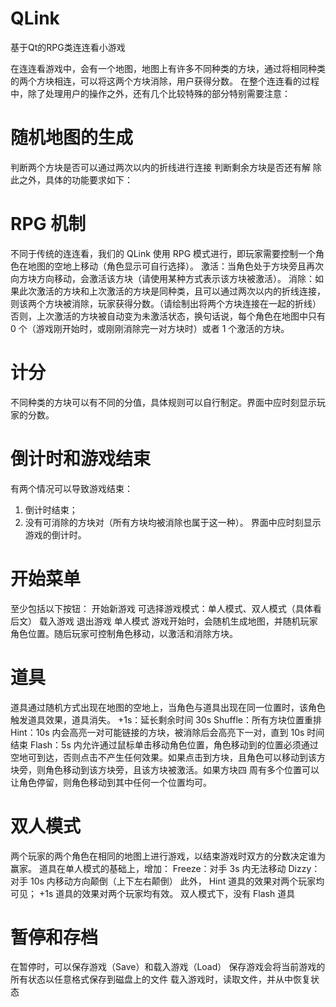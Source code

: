 # QLink
基于Qt的RPG类连连看小游戏

在连连看游戏中，会有⼀个地图，地图上有许多不同种类的⽅块，通过将相同种类的两个⽅块相连，可以将这两个⽅块消除，⽤户获得分数。
在整个连连看的过程中，除了处理⽤户的操作之外，还有⼏个⽐较特殊的部分特别需要注意：
# 随机地图的⽣成
判断两个⽅块是否可以通过两次以内的折线进⾏连接
判断剩余⽅块是否还有解
除此之外，具体的功能要求如下：
# RPG 机制 
不同于传统的连连看，我们的 QLink 使⽤ RPG 模式进⾏，即玩家需要控制⼀个⻆⾊在地图的空地上移动（⻆⾊显示可⾃⾏选择）。
激活：当⻆⾊处于⽅块旁且再次向⽅块⽅向移动，会激活该⽅块（请使⽤某种⽅式表示该⽅块被激活）。
消除：如果此次激活的⽅块和上次激活的⽅块是同种类，且可以通过两次以内的折线连接，则该两个⽅块被消除，玩家获得分数。（请绘制出将两个⽅块连接在⼀起的折线） 否则，上次激活的⽅块被⾃动变为未激活状态，换句话说，每个⻆⾊在地图中只有 0 个（游戏刚开始时，或刚刚消除完⼀对⽅块时）或者 1 个激活的方块。
# 计分 
不同种类的⽅块可以有不同的分值，具体规则可以⾃⾏制定。界⾯中应时刻显示玩家的分数。
# 倒计时和游戏结束 
有两个情况可以导致游戏结束：
1. 倒计时结束；
2. 没有可消除的⽅块对（所有⽅块均被消除也属于这⼀种）。
界⾯中应时刻显示游戏的倒计时。
# 开始菜单 
⾄少包括以下按钮：
开始新游戏
可选择游戏模式：单⼈模式、双⼈模式（具体看后⽂）
载⼊游戏
退出游戏
单⼈模式 
游戏开始时，会随机⽣成地图，并随机玩家⻆⾊位置。随后玩家可控制⻆⾊移动，以激活和消除⽅块。
# 道具 
道具通过随机⽅式出现在地图的空地上，当⻆⾊与道具出现在同⼀位置时，该⻆⾊触发道具效果，道具消失。
+1s：延⻓剩余时间 30s
 Shuffle：所有⽅块位置重排
Hint：10s 内会⾼亮⼀对可能链接的⽅块，被消除后会⾼亮下⼀对，直到 10s 时间结束
Flash：5s 内允许通过⿏标单击移动⻆⾊位置，⻆⾊移动到的位置必须通过空地可到达，否则点击不产⽣任何效果。如果点击到⽅块，且⻆⾊可以移动到该⽅块旁，则⻆⾊移动到该⽅块旁，且该⽅块被激活。如果⽅块四
周有多个位置可以让⻆⾊停留，则⻆⾊移动到其中任何⼀个位置均可。
# 双人模式 
两个玩家的两个⻆⾊在相同的地图上进⾏游戏，以结束游戏时双⽅的分数决定谁为赢家。
道具在单⼈模式的基础上，增加：
Freeze：对⼿ 3s 内⽆法移动
Dizzy：对⼿ 10s 内移动⽅向颠倒（上下左右颠倒）
此外，
Hint 道具的效果对两个玩家均可⻅；
+1s 道具的效果对两个玩家均有效。
双⼈模式下，没有 Flash 道具
# 暂停和存档 
在暂停时，可以保存游戏（Save）和载⼊游戏（Load）
保存游戏会将当前游戏的所有状态以任意格式保存到磁盘上的⽂件
载⼊游戏时，读取⽂件，并从中恢复状态

